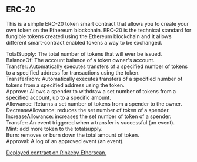 ## ERC-20
This is a simple ERC-20 token smart contract that allows you to create your own token on the Ethereum blockchain. ERC-20 is the technical standard for fungible tokens created using the Ethereum blockchain and it allows different smart-contract enabled tokens a way to be exchanged.   

TotalSupply: The total number of tokens that will ever be issued.    
BalanceOf: The account balance of a token owner's account.     
Transfer: Automatically executes transfers of a specified number of tokens to a specified address for transactions using the token.    
TransferFrom: Automatically executes transfers of a specified number of tokens from a specified address using the token.    
Approve: Allows a spender to withdraw a set number of tokens from a specified account, up to a specific amount.    
Allowance: Returns a set number of tokens from a spender to the owner.    
DecreaseAllowance: reduces the set number of token of a spender.     
IncreaseAllowance: increases the set number of token of a spender.     
Transfer: An event triggered when a transfer is successful (an event).     
Mint: add more token to the totalsupply.    
Burn: removes or burn down the total amount of token.    
Approval: A log of an approved event (an event).    

[Deployed contract on Rinkeby Etherscan.](https://rinkeby.etherscan.io/address/0xF78e51b0F9b58B2D5bc47FF7227f40eD609352A2 "Chiadi ERC-20") 